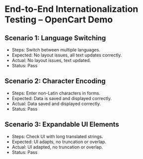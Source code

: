 # End-to-End Internationalization Testing – OpenCart Demo

## Scenario 1: Language Switching
- Steps: Switch between multiple languages.
- Expected: No layout issues, all text updates correctly.
- Actual: No layout issues, text updated.
- Status: Pass

## Scenario 2: Character Encoding
- Steps: Enter non-Latin characters in forms.
- Expected: Data is saved and displayed correctly.
- Actual: Data saved and displayed correctly.
- Status: Pass

## Scenario 3: Expandable UI Elements
- Steps: Check UI with long translated strings.
- Expected: UI adapts, no truncation or overlap.
- Actual: UI adapted, no truncation or overlap.
- Status: Pass
